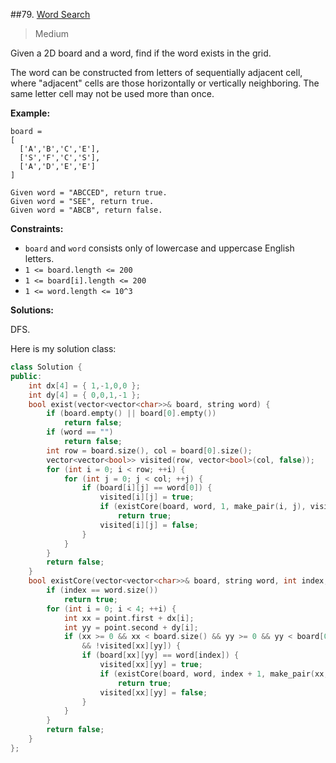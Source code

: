 ##79. [Word Search](https://leetcode.com/problems/word-search/) 

> Medium

Given a 2D board and a word, find if the word exists in the grid.

The word can be constructed from letters of sequentially adjacent cell, where "adjacent" cells are those horizontally or vertically neighboring. The same letter cell may not be used more than once.

**Example:**

```
board =
[
  ['A','B','C','E'],
  ['S','F','C','S'],
  ['A','D','E','E']
]

Given word = "ABCCED", return true.
Given word = "SEE", return true.
Given word = "ABCB", return false.
```

 

**Constraints:**

- `board` and `word` consists only of lowercase and uppercase English letters.
- `1 <= board.length <= 200`
- `1 <= board[i].length <= 200`
- `1 <= word.length <= 10^3`



**Solutions:**

DFS.

Here is my solution class:

```c++
class Solution {
public:
	int dx[4] = { 1,-1,0,0 };
	int dy[4] = { 0,0,1,-1 };
	bool exist(vector<vector<char>>& board, string word) {
		if (board.empty() || board[0].empty())
			return false;
		if (word == "")
			return false;
		int row = board.size(), col = board[0].size();
		vector<vector<bool>> visited(row, vector<bool>(col, false));
		for (int i = 0; i < row; ++i) {
			for (int j = 0; j < col; ++j) {
				if (board[i][j] == word[0]) {
					visited[i][j] = true;
					if (existCore(board, word, 1, make_pair(i, j), visited))
						return true;
					visited[i][j] = false;
				}
			}
		}
		return false;
	}
	bool existCore(vector<vector<char>>& board, string word, int index, pair<int, int> point, vector<vector<bool>>& visited) {
		if (index == word.size())
			return true;
		for (int i = 0; i < 4; ++i) {
			int xx = point.first + dx[i];
			int yy = point.second + dy[i];
			if (xx >= 0 && xx < board.size() && yy >= 0 && yy < board[0].size()
				&& !visited[xx][yy]) {
				if (board[xx][yy] == word[index]) {
					visited[xx][yy] = true;
					if (existCore(board, word, index + 1, make_pair(xx, yy), visited))
						return true;
					visited[xx][yy] = false;
				}
			}
		}
		return false;
	}
};
```

